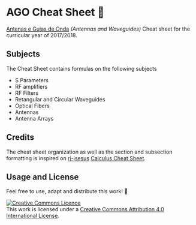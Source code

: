 # AGO Cheat Sheet :satellite:
[Antenas e Guias de Onda](http://www.ua.pt/deti/uc/2218) _(Antennas and Waveguides)_ Cheat sheet for the curricular year of 2017/2018.

## Subjects
The Cheat Sheet contains formulas on the following subjects
- S Parameters
- RF amplifiers
- RF Filters
- Retangular and Circular Waveguides
- Optical Fibers
- Antennas
- Antenna Arrays

## Credits
The cheat sheet organization as well as the section and subsection formatting is inspired on [rj-jsesus](https://github.com/rj-jesus) [Calculus Cheat Sheet](https://github.com/rj-jesus/Calculus-Cheat-Sheet).

## Usage and License
Feel free to use, adapt and distribute this work! :tada:

<a rel="license" href="http://creativecommons.org/licenses/by/4.0/"><img alt="Creative Commons Licence" style="border-width:0" src="https://i.creativecommons.org/l/by/4.0/88x31.png" /></a><br />This work is licensed under a <a rel="license" href="http://creativecommons.org/licenses/by/4.0/">Creative Commons Attribution 4.0 International License</a>.
